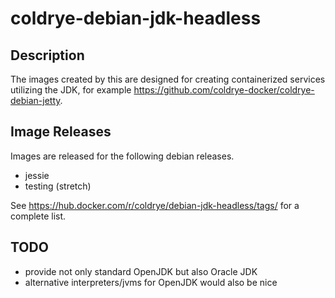 
# coldrye-debian-jdk-headless

## Description

The images created by this are designed for creating containerized services utilizing
the JDK, for example https://github.com/coldrye-docker/coldrye-debian-jetty.


## Image Releases

Images are released for the following debian releases.

- jessie
- testing (stretch)

See https://hub.docker.com/r/coldrye/debian-jdk-headless/tags/ for a complete list.


## TODO

- provide not only standard OpenJDK but also Oracle JDK
- alternative interpreters/jvms for OpenJDK would also be nice

